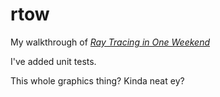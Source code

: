 # rtow

My walkthrough of [_Ray Tracing in One Weekend_](https://raytracing.github.io/books/RayTracingInOneWeekend.html)

I've added unit tests.

This whole graphics thing? Kinda neat ey?
